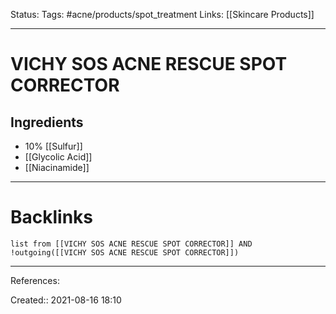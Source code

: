 Status: 
Tags: #acne/products/spot_treatment
Links: [[Skincare Products]]
___
# VICHY SOS ACNE RESCUE SPOT CORRECTOR
## Ingredients
- 10% [[Sulfur]]
- [[Glycolic Acid]]
- [[Niacinamide]]
___
# Backlinks
```dataview
list from [[VICHY SOS ACNE RESCUE SPOT CORRECTOR]] AND !outgoing([[VICHY SOS ACNE RESCUE SPOT CORRECTOR]])
```
___
References:

Created:: 2021-08-16 18:10
